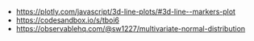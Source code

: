 - https://plotly.com/javascript/3d-line-plots/#3d-line--markers-plot
- https://codesandbox.io/s/tboi6
- https://observablehq.com/@sw1227/multivariate-normal-distribution
